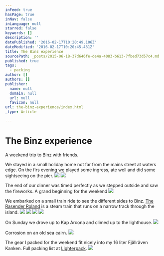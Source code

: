 ```yaml
---
inFeed: true
hasPage: true
inNav: false
inLanguage: null
starred: false
keywords: []
description: ''
datePublished: '2016-02-17T10:20:49.106Z'
dateModified: '2016-02-17T10:20:45.431Z'
title: The Binz experience
sourcePath: _posts/2015-06-18-37d646fe-de4a-4083-b613-7fbed73d57c4.md
published: true
tags:
  - packing
author: []
authors: []
publisher:
  name: null
  domain: null
  url: null
  favicon: null
url: the-binz-experience/index.html
_type: Article

---
```

# The Binz experience

A weekend trip to Binz with friends.

We stayed in a small holiday home not far from the mains street at waters edge. On the firs evening we played some ingress, ate well and did some sightseeing on the pier.
![](https://s3-us-west-2.amazonaws.com/the-grid-img/p/ad275c259c7e12b1dfc11e9276b75eaca411020f.jpg)
![](https://s3-us-west-2.amazonaws.com/the-grid-img/p/84eb82f0968e4bddfbb5634b5dea91b80d8e00e4.jpg)

The end of our dinner was timed perfectly as we stepped outside and saw the fireworks. A grand beginning for the weekend
![](https://s3-us-west-2.amazonaws.com/the-grid-img/p/fd97c932a55749e549dc54dbd575b9f6e0a6d504.jpg)

We embarked on a small train ride to see the different sides to Binz. [The Rasender Roland][0] is a steam train that runs on a narrow track through the island.
![](https://s3-us-west-2.amazonaws.com/the-grid-img/p/9d8542967c638d900dc7e9b0b346d9a9a22b205c.jpg)
![](https://s3-us-west-2.amazonaws.com/the-grid-img/p/29b5f7d6803b00390096c4ff1647ba977a9cad60.jpg)
![](https://s3-us-west-2.amazonaws.com/the-grid-img/p/635180d8b4c0a30049ff4c52fdac78d31e9e044b.jpg)
![](https://s3-us-west-2.amazonaws.com/the-grid-img/p/d8a254417c719a31609935bf612eece035265b9a.jpg)

On Sunday we drove up to Kap Arcona and climed up to the lighthouse.
![](https://s3-us-west-2.amazonaws.com/the-grid-img/p/556e68fb980bd85c560526eca4d1754ef9614247.jpg)

Corrosion on an old sea cairn.
![](https://s3-us-west-2.amazonaws.com/the-grid-img/p/8f474c837b6571c50843325c050f4194d0db4f62.jpg)

The gear I packed for the weekend fit nicely into my 16 liter Fjällräven Kanken. Full packing list at [Lighterpack][1]. ![](https://s3-us-west-2.amazonaws.com/the-grid-img/p/28af53873896a7fd6733021a4c0eaebbe2d61093.png)

[0]: http://ruegensche-baederbahn.de/
[1]: http://lighterpack.com/r/5zn5fo